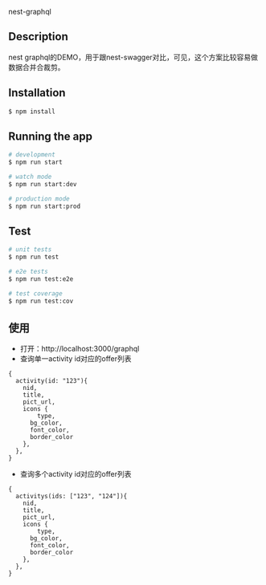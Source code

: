 nest-graphql

## Description

nest graphql的DEMO，用于跟nest-swagger对比，可见，这个方案比较容易做数据合并合裁剪。

## Installation

```bash
$ npm install
```

## Running the app

```bash
# development
$ npm run start

# watch mode
$ npm run start:dev

# production mode
$ npm run start:prod
```

## Test

```bash
# unit tests
$ npm run test

# e2e tests
$ npm run test:e2e

# test coverage
$ npm run test:cov
```

## 使用

* 打开：http://localhost:3000/graphql
* 查询单一activity id对应的offer列表
```
{
  activity(id: "123"){
  	nid,
    title,
    pict_url,
    icons {
    	type,
      bg_color,
      font_color,
      border_color
    },
  },
}
```
* 查询多个activity id对应的offer列表
```
{
  activitys(ids: ["123", "124"]){
  	nid,
    title,
    pict_url,
    icons {
    	type,
      bg_color,
      font_color,
      border_color
    },
  },
}
```
